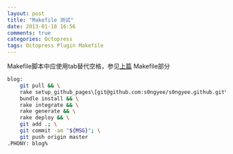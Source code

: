 ```yaml
---
layout: post
title: "Makefile 测试"
date: 2013-01-18 16:56
comments: true
categories: Octopress
tags: Octopress Plugin Makefile
---
```


Makefile脚本中应使用tab替代空格，参见[上篇](http://blog.songyee.com/blog/2013/01/17/octopressda-jian-github-pages/) Makefile部分

<!--more-->

``` bash
blog:
    git pull && \
    rake setup_github_pages\[git@github.com:s0ngyee/s0ngyee.github.git\] && \
    bundle install && \
    rake integrate && \
    rake generate && \
    rake deploy && \
    git add .; \
    git commit -am "${MSG}"; \
    git push origin master
.PHONY: blog%
```
